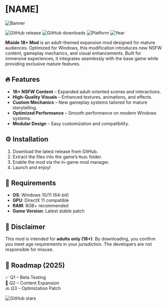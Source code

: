# [NAME]

![Banner](https://i.postimg.cc/05LM1bYD/e0a4f47f-0736-4eee-9791-425172eba9ba.png)

![GitHub release](https://img.shields.io/github/release/Miside-Dev/Miside-18-Mod.svg?style=flat-square)
![GitHub downloads](https://img.shields.io/github/downloads/Miside-Dev/Miside-18-Mod/total.svg?style=flat-square)
![Platform](https://img.shields.io/badge/platform-Windows-blue?style=flat-square)
![Year](https://img.shields.io/badge/release-2025-blueviolet?style=flat-square)

**Miside 18+ Mod** is an adult-themed expansion mod designed for mature audiences. Optimized for Windows, this modification introduces new NSFW content, gameplay mechanics, and visual enhancements. Built for immersive experiences, it integrates seamlessly with the base game while providing exclusive mature features.

## 🔥 Features

- **18+ NSFW Content** – Expanded adult-oriented scenes and interactions.
- **High-Quality Visuals** – Enhanced textures, animations, and effects.
- **Custom Mechanics** – New gameplay systems tailored for mature storytelling.
- **Optimized Performance** – Smooth performance on modern Windows systems.
- **Modular Design** – Easy customization and compatibility.

## ⚙️ Installation

1. Download the latest release from GitHub.
2. Extract the files into the game’s `Mods` folder.
3. Enable the mod via the in-game mod manager.
4. Launch and enjoy!

## 📜 Requirements

- **OS**: Windows 10/11 (64-bit)  
- **GPU**: DirectX 11 compatible  
- **RAM**: 8GB+ recommended  
- **Game Version**: Latest stable patch  

## 📌 Disclaimer

This mod is intended for **adults only (18+)**. By downloading, you confirm you meet age requirements in your jurisdiction. The developers are not responsible for misuse.

## 📅 Roadmap (2025)

✅ Q1 – Beta Testing  
🔄 Q2 – Content Expansion  
🔜 Q3 – Optimization Patch  

![GitHub stars](https://img.shields.io/github/stars/Miside-Dev/Miside-18-Mod?style=social)